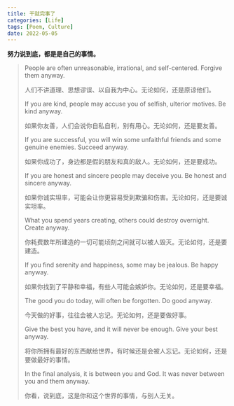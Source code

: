 ```yaml
---
title: 干就完事了
categories: [Life]
tags: [Poem, Culture]
date: 2022-05-05
---
```


**努力说到底，都是是自己的事情。**

> People are often unreasonable, irrational, and self-centered. Forgive them anyway.
> 
> 人们不讲道理、思想谬误、以自我为中心。无论如何，还是原谅他们。
> 
> If you are kind, people may accuse you of selfish, ulterior motives. Be kind anyway.
> 
> 如果你友善，人们会说你自私自利，别有用心。无论如何，还是要友善。
> 
> If you are successful, you will win some unfaithful friends and some genuine enemies. Succeed anyway.
> 
> 如果你成功了，身边都是假的朋友和真的敌人。无论如何，还是要成功。
> 
> If you are honest and sincere people may deceive you. Be honest and sincere anyway.
> 
> 如果你诚实坦率，可能会让你更容易受到欺骗和伤害。无论如何，还是要诚实坦率。
> 
> What you spend years creating, others could destroy overnight. Create anyway.
> 
> 你耗费数年所建造的一切可能顷刻之间就可以被人毁灭。无论如何，还是要建造。
> 
> If you find serenity and happiness, some may be jealous. Be happy anyway.
> 
> 如果你找到了平静和幸福，有些人可能会嫉妒你。无论如何，还是要幸福。
> 
> The good you do today, will often be forgotten. Do good anyway.
> 
> 今天做的好事，往往会被人忘记。无论如何，还是要做好事。
> 
> Give the best you have, and it will never be enough. Give your best anyway.
> 
> 将你所拥有最好的东西献给世界，有时候还是会被人忘记。无论如何，还是要做最好的事情。
> 
> In the final analysis, it is between you and God. It was never between you and them anyway.
> 
> 你看，说到底，这是你和这个世界的事情，与别人无关。
